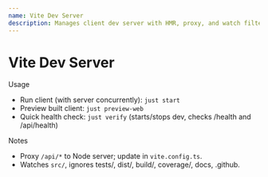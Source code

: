 ```yaml
---
name: Vite Dev Server
description: Manages client dev server with HMR, proxy, and watch filters.
---
```


# Vite Dev Server

Usage

- Run client (with server concurrently): `just start`
- Preview built client: `just preview-web`
- Quick health check: `just verify` (starts/stops dev, checks /health and /api/health)

Notes

- Proxy `/api/*` to Node server; update in `vite.config.ts`.
- Watches `src/`, ignores tests/, dist/, build/, coverage/, docs, .github.
